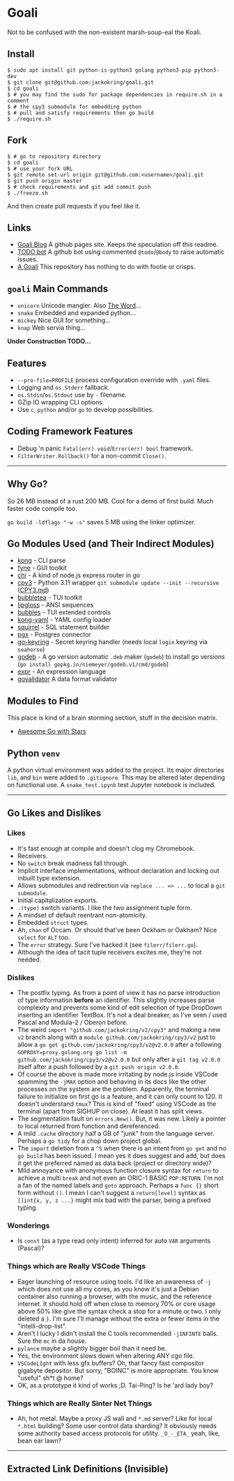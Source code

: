 # Goali

Not to be confused with the non-existent marsh-soup-eal the Koali.

## Install
```
$ sudo apt install git python-is-python3 golang python3-pip python3-dev
$ git clone git@github.com:jackokring/goali.git
$ cd goali
$ # you may find the sudo for package dependencies in require.sh in a comment
$ # the cpy3 submodule for embedding python
$ # pull and satisfy requirements then go build
$ ./require.sh
```

## Fork
```
$ # go to repository directory
$ cd goali
$ # use your fork URL
$ git remote set-url origin git@github.com:<username>/goali.git
$ git push origin master
$ # check requirements and git add commit push
$ ./freeze.sh
```
And then create pull requests if you feel like it.

## Links

* [Goali Blog][blog] A github pages site. Keeps the speculation off this readme.
* [TODO bot][todo] A github bot using commented `@todo`/`@body` to raise automatic issues.
* [A Goali][David] This repository has nothing to do with footie or crisps.

## `goali` Main Commands

* `unicorn` Unicode mangler. Also [The Word][the_word]...
* `snake` Embedded and expanded python...
* `mickey` Nice GUI for something...
* `knap` Web servia thing...

**Under Construction TODO...**

## Features

* `--pro-file=PROFILE` process configuration override with `.yaml` files.
* Logging and `os.Stderr` fallback.
* `os.Stdin`/`os.Stdout` use by `-` filename.
* GZip IO wrapping CLI options.
* Use `c`, `python` and/or `go` to develop possibilities.

## Coding Framework Features

* Debug 'n panic `Fatal(err) void`/`Error(err) bool` framework.
* `FilterWriter.Rollback()` for a non-commit `Close()`.

---

## Why Go?

So 26 MB instead of a rust 200 MB. Cool for a demo of first build.
Much faster code compile too.

`go build -ldflags "-w -s"` saves 5 MB using the linker optimizer.

## Go Modules Used (and Their Indirect Modules)

* [kong][kong] - CLI parse
* [fyne][fyne] - GUI toolkit
* [chi][chi] - A kind of node.js express router in go
* [cpy3][cpy3] - Python 3.11 wrapper `git submodule update --init --recursive` ([CPY3.md][CPY3])
* [bubbletea][bubbletea] - TUI toolkit
* [lipgloss][lipgloss] - ANSI sequences
* [bubbles][bubbles] - TUI extended controls
* [kong-yaml][kong-yaml] - YAML config loader
* [squirrel][squirrel] - SQL statement builder
* [pgx][pgx] - Postgres connector
* [go-keyring][go-keyring] - Secret keyring handler (needs local `login` keyring via `seahorse`)
* [godeb][godeb] - A go version automatic `.deb` maker (`godeb`) to install go versions (`go install gopkg.in/niemeyer/godeb.v1/cmd/godeb`)
* [expr][expr] - An expression language
* [govalidator][govalidator] A data format validator

## Modules to Find

This place is kind of a brain storming section, stuff in the decision matrix.

* [Awesome Go with Stars][Awesome]

## Python `venv`

A python virtual environment was added to the project. Its major directories
`lib`, and `bin` were added to `.gitignore`. This may be altered later 
depending on functional use. A `snake_test.ipynb` test Jupyter notebook is included.

---

## Go Likes and Dislikes

### Likes

* It's fast enough at compile and doesn't clog my Chromebook.
* Receivers.
* No `switch` break madness fall through.
* Implicit interface implementations, without declaration and locking out
inbuilt type extension.
* Allows submodules and redirection via `replace ... => ...` to local a `git submodule`.
* Initial capitalization exports.
* `.(type)` switch variants. I like the two assignment tuple form.
* A mindset of default reentrant non-atomicity.
* Embedded `struct` types.
* Ah, `chan` of Occam. Or should that've been Ockham or Oakham? Nice `select` for
`ALT` too.
* The `error` strategy. Sure I've hacked it (see `filerr/filerr.go`).
* Although the idea of tacit tuple receivers excites me, they're not needed. 

### Dislikes

* The postfix typing. As from a point of view it has no parse introduction of
type information **before** an identifier. This slightly increases parse complexity
and prevents some kind of edit selection of type DropDown inserting an
identifier TextBox. It's not a deal breaker, as I've seen / used Pascal and
Modula-2 / Oberon before.
* The weird `import "github.com/jackokring/v2/cpy3"` and making a new `v2` branch
along with a `module github.com/jackokring/cpy3/v2` just to allow a
`go get github.com/jackokring/cpy3/v2@v2.0.0` after a following
`GOPROXY=proxy.golang.org go list -m github.com/jackokring/cpy3/v2@v2.0.0` but
only after a `git tag v2.0.0` itself after a push followed by a `git push origin v2.0.0`.
* Of course the above is made more irritating by node.js inside VSCode spamming
the `-jMAX` option and behaving in its docs like the other processes on the
system are the problem. Apparently, the terminal failure to initialize on first go
is a feature, and it can only count to 120. It doesn't understand `tmux`?
This is kind of "fixed" using VSCode as the terminal (apart from SIGHUP on close).
At least it has split views.
* The segmentation fault on `errors.New()`. But, it was new. Likely a pointer
to local returned from function and dereferenced.
* A mild `.cache` directory half a GB of "junk" from the language server. Perhaps
a `go tidy` for a chop down project global.
* The `import` deletion from a `^S` when there is an intent from `go get` and
no `go build` has been issued. I mean yes it does suggest and add, but does
it get the preferred named as data back (project or directory wide)?
* Mild annoyance with anonymous function closure syntax for `return` to achieve a
multi `break` and not even an ORIC-1 BASIC `POP:RETURN`. I'm not a fan of the
named labels and `goto` approach. Perhaps a `func {}` short form without `()`.
I mean I can't suggest a `return[level]` syntax as `[]int{x, y, z ...}` might
mix bad with the parser, being a prefixed typing.

### Wonderings

* Is `const` (as a type read only intent) inferred for auto `VAR` arguments (Pascal)?

### Things which are Really VSCode Things

* Eager launching of resource using tools. I'd like an awareness of `-j` which
does not use all my cores, as you know it's just a Debian container
also running a browser, with the music, and the reference internet. It
should hold off when close to memory 70% or core usage above 50% like
give the syntax check a stop for a minute or two. I only deleted a `}`. I'm sure
I'll manage without the extra or fewer items in the "intelli-drop-list".
* Aren't I lucky I didn't install the C tools recommended `-jINFINTE` balls.
Sure the `mc` in da house.
* `pylance` maybe a slightly bigger boil than it need be.
* Yes, the environment slows down when altering ANY cgo file.
* `VSCodeLIght` with less gfx buffers? Oh, that fancy fast compositor
gigabyte depositor. But sorry, "BOINC" is more appropriate. You know
"useful" sh*t @ home?
* OK, as a prototype it kind of works ;D. Tai-Ping? Is he 'ard lady boy?

### Things which are Really Sinter Net Things

* Ah, hot metal. Maybe a proxy JS wall and `*.md` server? Like for local
`*.html` building? Some user control data sharding? It obviously needs some
authority based access protocols for utility. `_O_-_ETA_` yeah, like, bean
ear lawn?

---

## Extracted Link Definitions (Invisible)

[blog]: jackokring.github.io/goali
[bubbles]: github.com/charmbracelet/bubbles
[bubbletea]: github.com/charmbracelet/bubbletea
[chi]: github.com/go-chi/chi/v5
[cpy3]: github.com/jackokring/cpy3
[expr]: github.com/expr-lang/expr
[go-keyring]: github.com/zalando/go-keyring
[godeb]: gopkg.in/niemeyer/godeb.v1/cmd/godeb
[govalidator]: github.com/asaskevich/govalidator
[fyne]: fyne.io/fyne/v2
[kong]: github.com/alecthomas/kong
[kong-yaml]: github.com/alecthomas/kong-yaml
[lipgloss]: github.com/charmbracelet/lipgloss
[pgx]: github.com/jackc/pgx
[squirrel]: github.com/Masterminds/squirrel
[todo]: todo.jasonet.co

[Awesome]: github.com/amanbolat/awesome-go-with-stars
[CPY3]: CPY3.md
[David]: en.wikipedia.org/wiki/David_Seaman

[the_word]: docs.google.com/document/d/1rsPyq3c7uVzxpUb9JXtq0b603HSuju7NWeZ_aYfVkzs/edit?usp=sharing